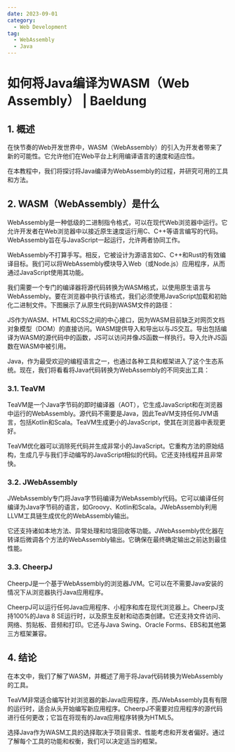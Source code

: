 ```yaml
---
date: 2023-09-01
category:
  - Web Development
tag:
  - WebAssembly
  - Java
---
```

# 如何将Java编译为WASM（Web Assembly） | Baeldung

## 1. 概述

在快节奏的Web开发世界中，WASM（WebAssembly）的引入为开发者带来了新的可能性。它允许他们在Web平台上利用编译语言的速度和适应性。

在本教程中，我们将探讨将Java编译为WebAssembly的过程，并研究可用的工具和方法。

## 2. WASM（WebAssembly）是什么

WebAssembly是一种低级的二进制指令格式，可以在现代Web浏览器中运行。它允许开发者在Web浏览器中以接近原生速度运行用C、C++等语言编写的代码。WebAssembly旨在与JavaScript一起运行，允许两者协同工作。

WebAssembly不打算手写。相反，它被设计为源语言如C、C++和Rust的有效编译目标。我们可以将WebAssembly模块导入Web（或Node.js）应用程序，从而通过JavaScript使用其功能。

我们需要一个专门的编译器将源代码转换为WASM格式，以使用原生语言与WebAssembly。要在浏览器中执行该格式，我们必须使用JavaScript加载和初始化二进制文件。下图展示了从原生代码到WASM文件的路径：

JS作为WASM、HTML和CSS之间的中心接口，因为WASM目前缺乏对网页文档对象模型（DOM）的直接访问。WASM提供导入和导出以与JS交互。导出包括编译为WASM的源代码中的函数，JS可以访问并像JS函数一样执行。导入允许JS函数在WASM中被引用。

Java，作为最受欢迎的编程语言之一，也通过各种工具和框架进入了这个生态系统。现在，我们将看看将Java代码转换为WebAssembly的不同突出工具：

### 3.1. TeaVM

TeaVM是一个Java字节码的即时编译器（AOT），它生成JavaScript和在浏览器中运行的WebAssembly。源代码不需要是Java，因此TeaVM支持任何JVM语言，包括Kotlin和Scala。TeaVM生成更小的JavaScript，使其在浏览器中表现更好。

TeaVM优化器可以消除死代码并生成非常小的JavaScript。它重构方法的原始结构，生成几乎与我们手动编写的JavaScript相似的代码。它还支持线程并且非常快。

### 3.2. JWebAssembly

JWebAssembly专门将Java字节码编译为WebAssembly代码。它可以编译任何编译为Java字节码的语言，如Groovy、Kotlin和Scala。JWebAssembly利用LLVM工具链生成优化的WebAssembly输出。

它还支持诸如本地方法、异常处理和垃圾回收等功能。JWebAssembly优化器在转译后微调各个方法的WebAssembly输出。它确保在最终确定输出之前达到最佳性能。

### 3.3. CheerpJ

CheerpJ是一个基于WebAssembly的浏览器JVM。它可以在不需要Java安装的情况下从浏览器执行Java应用程序。

CheerpJ可以运行任何Java应用程序、小程序和库在现代浏览器上。CheerpJ支持100%的Java 8 SE运行时，以及原生反射和动态类创建。它还支持文件访问、网络、剪贴板、音频和打印。它还与Java Swing、Oracle Forms、EBS和其他第三方框架兼容。

## 4. 结论

在本文中，我们了解了WASM，并概述了用于将Java代码转换为WebAssembly的工具。

TeaVM非常适合编写针对浏览器的新Java应用程序，而JWebAssembly具有有限的运行时，适合从头开始编写新应用程序。CheerpJ不需要对应用程序的源代码进行任何更改；它旨在将现有的Java应用程序转换为HTML5。

选择Java作为WASM工具的选择取决于项目需求、性能考虑和开发者偏好。通过了解每个工具的功能和权衡，我们可以决定适当的框架。
